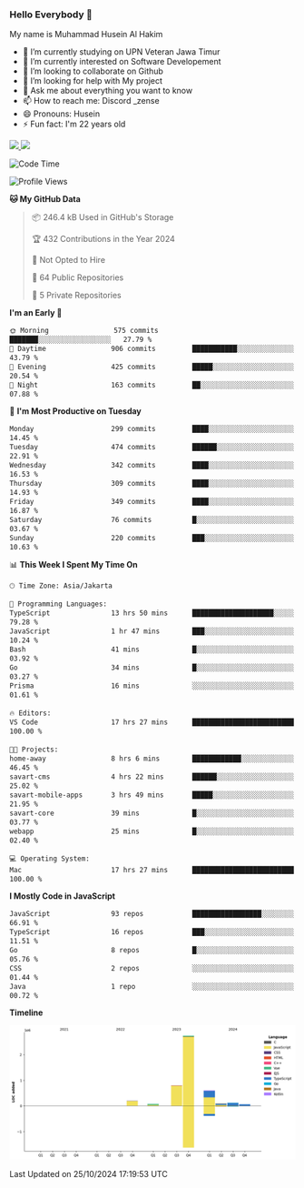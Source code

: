 ### Hello Everybody 👋

My name is Muhammad Husein Al Hakim

- 🔭 I’m currently studying on UPN Veteran Jawa Timur
- 🌱 I’m currently interested on Software Developement
- 👯 I’m looking to collaborate on Github
- 🤔 I’m looking for help with My project
- 💬 Ask me about everything you want to know
- 📫 How to reach me: Discord _zense
- 😄 Pronouns: Husein
- ⚡ Fun fact: I'm 22 years old

<p align="left">
<a href="https://github.com/huseinhq">
  <img height="180em" src="https://github-readme-stats-eight-theta.vercel.app/api?username=huseinhq&show_icons=true&theme=algolia&include_all_commits=true&count_private=true"/>
  <img height="180em" src="https://github-readme-stats-eight-theta.vercel.app/api/top-langs/?username=huseinhq&layout=compact&langs_count=8&theme=algolia"/>
</a>
</p>

<!--START_SECTION:waka-->
![Code Time](http://img.shields.io/badge/Code%20Time-1%2C558%20hrs%2047%20mins-blue)

![Profile Views](http://img.shields.io/badge/Profile%20Views-0-blue)

**🐱 My GitHub Data** 

> 📦 246.4 kB Used in GitHub's Storage 
 > 
> 🏆 432 Contributions in the Year 2024
 > 
> 🚫 Not Opted to Hire
 > 
> 📜 64 Public Repositories 
 > 
> 🔑 5 Private Repositories 
 > 
**I'm an Early 🐤** 

```text
🌞 Morning                575 commits         ███████░░░░░░░░░░░░░░░░░░   27.79 % 
🌆 Daytime                906 commits         ███████████░░░░░░░░░░░░░░   43.79 % 
🌃 Evening                425 commits         █████░░░░░░░░░░░░░░░░░░░░   20.54 % 
🌙 Night                  163 commits         ██░░░░░░░░░░░░░░░░░░░░░░░   07.88 % 
```
📅 **I'm Most Productive on Tuesday** 

```text
Monday                   299 commits         ████░░░░░░░░░░░░░░░░░░░░░   14.45 % 
Tuesday                  474 commits         ██████░░░░░░░░░░░░░░░░░░░   22.91 % 
Wednesday                342 commits         ████░░░░░░░░░░░░░░░░░░░░░   16.53 % 
Thursday                 309 commits         ████░░░░░░░░░░░░░░░░░░░░░   14.93 % 
Friday                   349 commits         ████░░░░░░░░░░░░░░░░░░░░░   16.87 % 
Saturday                 76 commits          █░░░░░░░░░░░░░░░░░░░░░░░░   03.67 % 
Sunday                   220 commits         ███░░░░░░░░░░░░░░░░░░░░░░   10.63 % 
```


📊 **This Week I Spent My Time On** 

```text
🕑︎ Time Zone: Asia/Jakarta

💬 Programming Languages: 
TypeScript               13 hrs 50 mins      ████████████████████░░░░░   79.28 % 
JavaScript               1 hr 47 mins        ███░░░░░░░░░░░░░░░░░░░░░░   10.24 % 
Bash                     41 mins             █░░░░░░░░░░░░░░░░░░░░░░░░   03.92 % 
Go                       34 mins             █░░░░░░░░░░░░░░░░░░░░░░░░   03.27 % 
Prisma                   16 mins             ░░░░░░░░░░░░░░░░░░░░░░░░░   01.61 % 

🔥 Editors: 
VS Code                  17 hrs 27 mins      █████████████████████████   100.00 % 

🐱‍💻 Projects: 
home-away                8 hrs 6 mins        ████████████░░░░░░░░░░░░░   46.45 % 
savart-cms               4 hrs 22 mins       ██████░░░░░░░░░░░░░░░░░░░   25.02 % 
savart-mobile-apps       3 hrs 49 mins       █████░░░░░░░░░░░░░░░░░░░░   21.95 % 
savart-core              39 mins             █░░░░░░░░░░░░░░░░░░░░░░░░   03.77 % 
webapp                   25 mins             █░░░░░░░░░░░░░░░░░░░░░░░░   02.40 % 

💻 Operating System: 
Mac                      17 hrs 27 mins      █████████████████████████   100.00 % 
```

**I Mostly Code in JavaScript** 

```text
JavaScript               93 repos            █████████████████░░░░░░░░   66.91 % 
TypeScript               16 repos            ███░░░░░░░░░░░░░░░░░░░░░░   11.51 % 
Go                       8 repos             █░░░░░░░░░░░░░░░░░░░░░░░░   05.76 % 
CSS                      2 repos             ░░░░░░░░░░░░░░░░░░░░░░░░░   01.44 % 
Java                     1 repo              ░░░░░░░░░░░░░░░░░░░░░░░░░   00.72 % 
```



**Timeline**

![Lines of Code chart](https://raw.githubusercontent.com/HuseinHQ/HuseinHQ/main/assets/bar_graph.png)


 Last Updated on 25/10/2024 17:19:53 UTC
<!--END_SECTION:waka-->
